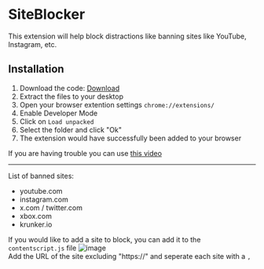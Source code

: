 # SiteBlocker
This extension will help block distractions like banning sites like YouTube, Instagram, etc.

## Installation
1. Download the code: [Download](https://codeload.github.com/AR1VU/SiteBlocker/zip/refs/heads/main)
2. Extract the files to your desktop
3. Open your browser extention settings `chrome://extensions/`
4. Enable Developer Mode
5. Click on `Load unpacked`
6. Select the folder and click "Ok"
7. The extension would have successfully been added to your browser

If you are having trouble you can use [this video](https://www.youtube.com/watch?v=dhaGRJvJAII)

---

List of banned sites: 
- youtube.com
- instagram.com
- x.com / twitter.com
- xbox.com
- krunker.io

If you would like to add a site to block, you can add it to the `contentscript.js` file
![image](https://github.com/AR1VU/SiteBlocker/assets/79403828/fdf94f7c-8c9d-4be9-becd-b96abf5be9d8)<br>
Add the URL of the site excluding "https://" and seperate each site with a `,`
